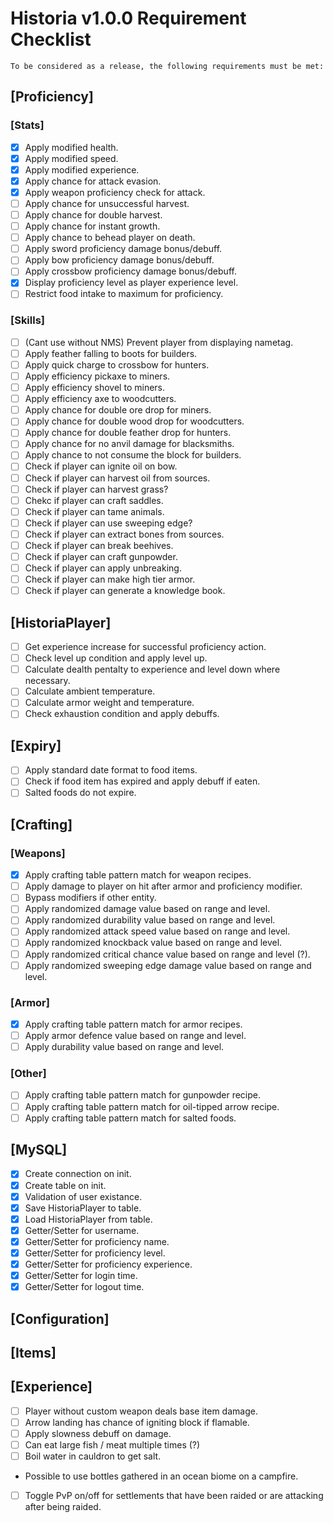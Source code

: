 # Historia v1.0.0 Requirement Checklist

```
To be considered as a release, the following requirements must be met:
```

## [Proficiency]

### [Stats]
- [x] Apply modified health.
- [x] Apply modified speed.
- [x] Apply modified experience.
- [x] Apply chance for attack evasion.
- [x] Apply weapon proficiency check for attack.
- [ ] Apply chance for unsuccessful harvest.
- [ ] Apply chance for double harvest.
- [ ] Apply chance for instant growth.
- [ ] Apply chance to behead player on death.
- [ ] Apply sword proficiency damage bonus/debuff.
- [ ] Apply bow proficiency damage bonus/debuff.
- [ ] Apply crossbow proficiency damage bonus/debuff.
- [x] Display proficiency level as player experience level.
- [ ] Restrict food intake to maximum for proficiency.

### [Skills]

- [ ] (Cant use without NMS) Prevent player from displaying nametag.
- [ ] Apply feather falling to boots for builders.
- [ ] Apply quick charge to crossbow for hunters.
- [ ] Apply efficiency pickaxe to miners.
- [ ] Apply efficiency shovel to miners.
- [ ] Apply efficiency axe to woodcutters.
- [ ] Apply chance for double ore drop for miners.
- [ ] Apply chance for double wood drop for woodcutters.
- [ ] Apply chance for double feather drop for hunters.
- [ ] Apply chance for no anvil damage for blacksmiths.
- [ ] Apply chance to not consume the block for builders.
- [ ] Check if player can ignite oil on bow.
- [ ] Check if player can harvest oil from sources.
- [ ] Check if player can harvest grass?
- [ ] Chekc if player can craft saddles.
- [ ] Check if player can tame animals.
- [ ] Check if player can use sweeping edge?
- [ ] Check if player can extract bones from sources.
- [ ] Check if player can break beehives.
- [ ] Check if player can craft gunpowder.
- [ ] Check if player can apply unbreaking.
- [ ] Check if player can make high tier armor.
- [ ] Check if player can generate a knowledge book.

## [HistoriaPlayer]

- [ ] Get experience increase for successful proficiency action.
- [ ] Check level up condition and apply level up.
- [ ] Calculate dealth pentalty to experience and level down where necessary.
- [ ] Calculate ambient temperature.
- [ ] Calculate armor weight and temperature.
- [ ] Check exhaustion condition and apply debuffs.

## [Expiry]

- [ ] Apply standard date format to food items.
- [ ] Check if food item has expired and apply debuff if eaten.
- [ ] Salted foods do not expire.

## [Crafting]

### [Weapons]

- [x] Apply crafting table pattern match for weapon recipes.
- [ ] Apply damage to player on hit after armor and proficiency modifier.
- [ ] Bypass modifiers if other entity.
- [ ] Apply randomized damage value based on range and level.
- [ ] Apply randomized durability value based on range and level.
- [ ] Apply randomized attack speed value based on range and level.
- [ ] Apply randomized knockback value based on range and level.
- [ ] Apply randomized critical chance value based on range and level (?).
- [ ] Apply randomized sweeping edge damage value based on range and level.

### [Armor]

- [x] Apply crafting table pattern match for armor recipes.
- [ ] Apply armor defence value based on range and level.
- [ ] Apply durability value based on range and level.

### [Other]

- [ ] Apply crafting table pattern match for gunpowder recipe.
- [ ] Apply crafting table pattern match for oil-tipped arrow recipe.
- [ ] Apply crafting table pattern match for salted foods.

## [MySQL]

- [x] Create connection on init.
- [x] Create table on init.
- [x] Validation of user existance.
- [x] Save HistoriaPlayer to table.
- [x] Load HistoriaPlayer from table.
- [x] Getter/Setter for username.
- [x] Getter/Setter for proficiency name.
- [x] Getter/Setter for proficiency level.
- [x] Getter/Setter for proficiency experience.
- [x] Getter/Setter for login time.
- [x] Getter/Setter for logout time.

## [Configuration]

## [Items]



## [Experience]

- [ ] Player without custom weapon deals base item damage. 
- [ ] Arrow landing has chance of igniting block if flamable.
- [ ] Apply slowness debuff on damage.
- [ ] Can eat large fish / meat multiple times (?)
- [ ] Boil water in cauldron to get salt.
- Possible to use bottles gathered in an ocean biome on a campfire.
- [ ] Toggle PvP on/off for settlements that have been raided or are attacking after being raided. 